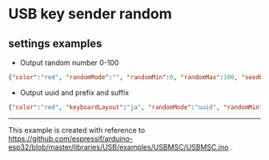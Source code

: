 # USB key sender random

## settings examples


* Output random number 0-100
```json
{"color":"red", "randomMode":"", "randomMin":0, "randomMax":100, "seedPort":14}

```
* Output uuid and prefix and suffix
```json
{"color":"red", "keyboardLayout":"ja", "randomMode":"uuid", "randomMin":0, "randomMax":100, "prefix":"{\"uuid\":\"","suffix":"\"}", "seedPort":14}
```


---

This example is created with reference to https://github.com/espressif/arduino-esp32/blob/master/libraries/USB/examples/USBMSC/USBMSC.ino .
